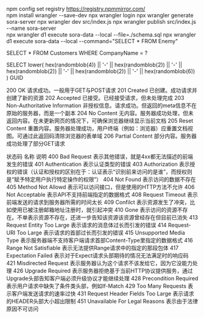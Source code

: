 npm config set registry https://registry.npmmirror.com/  
npm install wrangler --save-dev 
npx wrangler login 
npx wrangler generate sora-server
npx wrangler dev src/index.js
npx wrangler publish src/index.js --name sora-server  
npx wrangler d1 execute sora-data --local --file=./schema.sql
npx wrangler d1 execute sora-data --local --command="SELECT * FROM Enemy"

SELECT * FROM Customers WHERE CompanyName = ?

SELECT lower( hex(randomblob(4)) || '-' || hex(randomblob(2)) || '-' || hex(randomblob(2)) || '-' || hex(randomblob(2)) || '-' || hex(randomblob(6)) ) GUID

200	OK	请求成功。一般用于GET与POST请求
201	Created	已创建。成功请求并创建了新的资源
202	Accepted	已接受。已经接受请求，但未处理完成
203	Non-Authoritative Information	非授权信息。请求成功。但返回的meta信息不在原始的服务器，而是一个副本
204	No Content	无内容。服务器成功处理，但未返回内容。在未更新网页的情况下，可确保浏览器继续显示当前文档
205	Reset Content	重置内容。服务器处理成功，用户终端（例如：浏览器）应重置文档视图。可通过此返回码清除浏览器的表单域
206	Partial Content	部分内容。服务器成功处理了部分GET请求

状态码	名称	说明
400	Bad Request	表示其他错误，就是4xx都无法描述的前端发生的错误
401	Authentication	表示认证类型的错误
403	Authorization	表示授权的错误（认证和授权的区别在于：认证表示“识别前来访问的是谁”，而授权则是“赋予特定用户执行特定操作的权限”）
404	Not Found	表示访问的数据不存在
405	Method Not Allowd	表示可以访问接口，但是使用的HTTP方法不允许
406	Not Acceptable	表示API不支持前端指定的数据格式
408	Request Timeout	表示前端发送的请求到服务器所需的时间太长
409	Confilct	表示资源发生了冲突，比如使用已被注册邮箱地址注册时，就引起冲突
410	Gone	表示访问的资源不存在。不单表示资源不存在，还进一步告知该资源该资源曾经存在但目前已消失
413	Request Entity Too Large	表示请求的消息体过长而引发的错误
414	Request-URI Too Large	表示请求的首部过长而引发的错误
415	Unsupported Media Type	表示服务器端不支持客户端请求首部Content-Type里指定的数据格式
416	Range Not Satisfiable	表示无法提供Range请求中的指定的那段包体
417	Expectation Failed	表示对于Expect请求头部期待的情况无法满足时的响应码
421	Misdirected Request	表示服务器认为这个请求不该发给它，因为它没能力处理
426	Upgrade Required	表示服务器拒绝基于当前HTTP协议提供服务，通过Upgrade头部告知客户端必须升级协议才能继续处理
428	Precondition Required	表示用户请求中缺失了条件类头部，例如If-Match
429	Too Many Requests	表示客户端发送请求的速率过快
431	Request Header Fields Too Large	表示请求的HEADER头部大小超出限制
451	Unavailable For Legal Reasons	表示由于法律原因不可访问